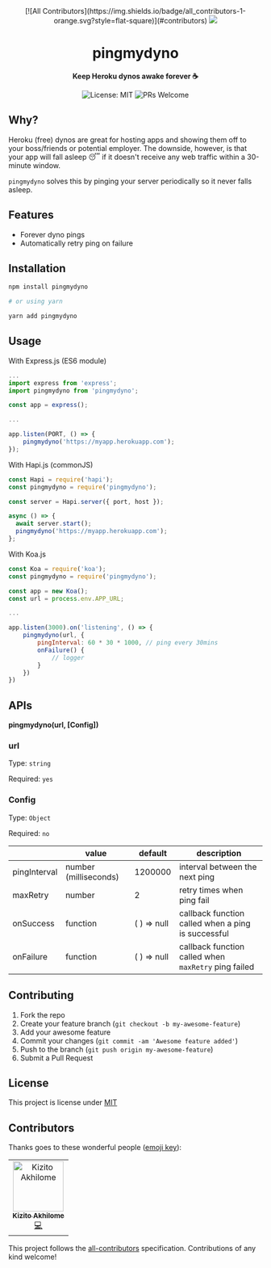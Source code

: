 <div align="center">
[![All Contributors](https://img.shields.io/badge/all_contributors-1-orange.svg?style=flat-square)](#contributors)
	<img src="img/sleeping-dyno.gif">
	<h1 style="font-weight:bold;">pingmydyno</h1>
	<p>
		<b>Keep Heroku dynos awake forever ☕️</b>
	</p>
    <p>
    <img alt="License: MIT" src="https://img.shields.io/badge/License-MIT-yellow.svg">
    <img alt="PRs Welcome" src="https://img.shields.io/badge/PRs-welcome-brightgreen.svg?style=flat-square">
    </p>
</div>

## Why?

Heroku (free) dynos are great for hosting apps and showing them off to
your boss/friends or potential employer. The downside, however, is that your app
will fall asleep 😴 if it doesn't receive any web traffic within a 30-minute
window.

`pingmydyno` solves this by pinging your server periodically so it never falls asleep.

## Features

- Forever dyno pings
- Automatically retry ping on failure

## Installation

```bash
npm install pingmydyno

# or using yarn

yarn add pingmydyno
```

## Usage

With Express.js (ES6 module)

```javascript
...
import express from 'express';
import pingmydyno from 'pingmydyno';

const app = express();

...

app.listen(PORT, () => {
    pingmydyno('https://myapp.herokuapp.com');
});

```

With Hapi.js (commonJS)

```javascript
const Hapi = require('hapi');
const pingmydyno = require('pingmydyno');

const server = Hapi.server({ port, host });

async () => {
  await server.start();
  pingmydyno('https://myapp.herokuapp.com');
};
```

With Koa.js

```javascript
const Koa = require('koa');
const pingmydyno = require('pingmydyno');

const app = new Koa();
const url = process.env.APP_URL;

...

app.listen(3000).on('listening', () => {
    pingmydyno(url, {
        pingInterval: 60 * 30 * 1000, // ping every 30mins
        onFailure() {
            // logger
        }
    })
})
```

## APIs

**pingmydyno(url, [Config])**

### url

Type: `string`

Required: `yes`

### Config

Type: `Object`

Required: `no`

|              | value                 | default     | description                                          |
| ------------ | --------------------- | ----------- | ---------------------------------------------------- |
| pingInterval | number (milliseconds) | 1200000     | interval between the next ping                       |
| maxRetry     | number                | 2           | retry times when ping fail                           |
| onSuccess    | function              | ( ) => null | callback function called when a ping is successful   |
| onFailure    | function              | ( ) => null | callback function called when `maxRetry` ping failed |

## Contributing

1. Fork the repo
2. Create your feature branch (`git checkout -b my-awesome-feature`)
3. Add your awesome feature
4. Commit your changes (`git commit -am 'Awesome feature added'`)
5. Push to the branch (`git push origin my-awesome-feature`)
6. Submit a Pull Request

## License

This project is license under
[MIT](https://github.com/codeshifu/pingmydyno/blob/master/LICENSE)

## Contributors

Thanks goes to these wonderful people ([emoji key](https://allcontributors.org/docs/en/emoji-key)):

<!-- ALL-CONTRIBUTORS-LIST:START - Do not remove or modify this section -->
<!-- prettier-ignore -->
<table><tr><td align="center"><a href="https://akhilo.me"><img src="https://avatars2.githubusercontent.com/u/15332525?v=4" width="100px;" alt="Kizito Akhilome"/><br /><sub><b>Kizito Akhilome</b></sub></a><br /><a href="https://github.com/codeshifu/pingmydyno/commits?author=akhilome" title="Code">💻</a></td></tr></table>

<!-- ALL-CONTRIBUTORS-LIST:END -->

This project follows the [all-contributors](https://github.com/all-contributors/all-contributors) specification. Contributions of any kind welcome!